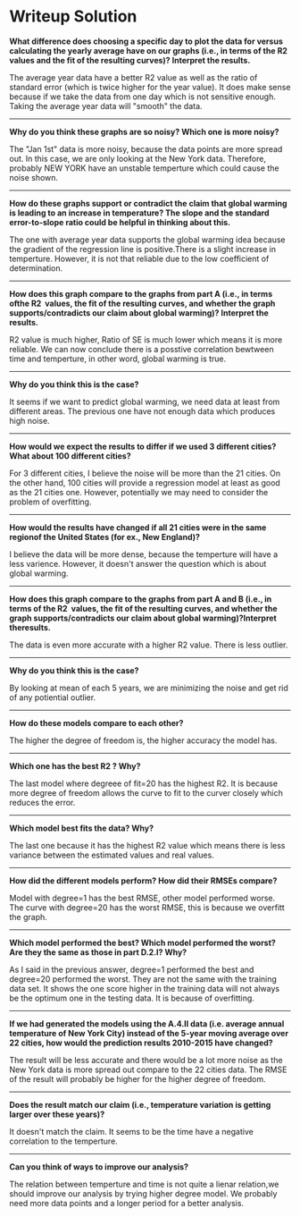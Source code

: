 # Writeup Solution

**What difference does choosing a specific day to plot the data for versus calculating the yearly average have on our graphs (i.e., in terms of the R2​ values and the fit of the resulting curves)? Interpret the results.**

The average year data have a better R2 value as well as the ratio of standard error (which is twice higher for the year value).
It does make sense because if we take the data from one day which is not sensitive enough. Taking the average year data will "smooth" the data.

----
**Why do you think these graphs are so noisy? Which one is more noisy?**

The "Jan 1st" data is more noisy, because the data points are more spread out. In this case, we are only looking at the New York data. Therefore, probably NEW YORK have an unstable temperture which could cause the noise shown.

----
**How do these graphs support or contradict the claim that global warming is leading to an increase in temperature? The slope and the standard error-to-slope ratio could be helpful in thinking about this.**

The one with average year data supports the global warming idea because the gradient of the regression line is positive.There is a slight increase in temperture. However, it is not that reliable due to the low coefficient of determination.

----
**How does this graph compare to the graphs from part A ​(i.e., in terms ofthe R2​ ​ values, the fit of the resulting curves, and whether the graph supports/contradicts our claim about global warming)? Interpret the results.**

R2 value is much higher, Ratio of SE is much lower which means it is more reliable. We can now conclude there is a posstive correlation bewtween time and temperture, in other word, global warming is true.

----
**Why do you think this is the case?**

It seems if we want to predict global warming, we need data at least from different areas. The previous one have not enough data which produces high noise.

-----
**How would we expect the results to differ if we used 3 different cities?What about 100 different cities?**

For 3 different cities, I believe the noise will be more than the 21 cities. On the other hand, 100 cities will provide a regression model at least as good as the 21 cities one. However, potentially  we may need to consider the problem of overfitting.

----
**How would the results have changed if all 21 cities were in the same regionof the United States (for ex., New England)?**

I believe the data will be more dense, because the temperture will have a less varience. However, it doesn't answer the question which is about global warming.

----
**How does this graph compare to the graphs from part A and B (​i.e., in terms of the R2​ ​ values, the fit of the resulting curves, and whether the graph supports/contradicts our claim about global warming)?Interpret theresults.**

The data is even more accurate with a higher R2 value. There is less outlier.

----
**Why do you think this is the case?**

By looking at mean of each 5 years, we are minimizing the noise and get rid of any potiential outlier.

----
**How do these models compare to each other?**

The higher the degree of freedom is, the higher accuracy the model has.

----
**Which one has the best R2 ? Why?**

The last model where degreee of fit=20 has the highest R2. It is because more degree of freedom allows the curve to fit to the curver closely which reduces the error.

----
**Which model best fits the data? Why?**

The last one because it has the highest R2 value which means there is less variance between the estimated values and real values.

----
**How did the different models perform? How did their RMSEs compare?**

Model with degree=1 has the best RMSE, other model performed worse. The curve with degree=20 has the worst RMSE, this is because we overfitt the graph.

----
**Which model performed the best? Which model performed the worst? Are they the same as those in part D.2.I? Why?**

As I said in the previous answer, degree=1 performed the best and degree=20 performed the worst. They are not the same with the training data set. It shows the one score higher in the training data will not always be the optimum one in the testing data. It is because of overfitting.

----
**If we had generated the models using the A.4.II data (i.e. average annual temperature of New York City) instead of the 5-year moving average over 22 cities, how would the prediction results 2010-2015 have changed?**

The result will be less accurate and there would be a lot more noise as the New York data is more spread out compare to the 22 cities data. The RMSE of the result will probably be higher for the higher degree of freedom.

----
**Does the result match our claim (i.e., temperature variation is getting larger over these years)?**

It doesn't match the claim. It seems to be the time have a negative correlation to the temperture.

----
**Can you think of ways to improve our analysis?**

The relation between temperture and time is not quite a lienar relation,we should improve our analysis by trying higher degree model. We probably need more data points and a longer period for a better analysis. 

